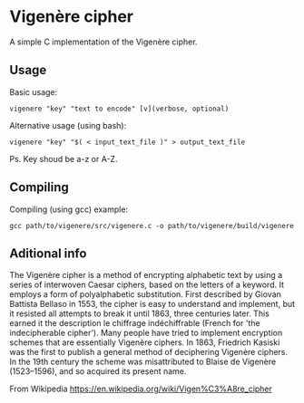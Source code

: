 # Vigenère cipher

A simple C implementation of the Vigenère cipher.

## Usage

Basic usage:

```vigenere "key" "text to encode" [v](verbose, optional)```

Alternative usage (using bash):

```vigenere "key" "$( < input_text_file )" > output_text_file```

Ps. Key shoud be a-z or A-Z.

## Compiling

Compiling (using gcc) example:

```gcc path/to/vigenere/src/vigenere.c -o path/to/vigenere/build/vigenere```

## Aditional info

The Vigenère cipher  is a method of encrypting alphabetic text by using a series of interwoven Caesar ciphers, based on the letters of a keyword. It employs a form of polyalphabetic substitution. First described by Giovan Battista Bellaso in 1553, the cipher is easy to understand and implement, but it resisted all attempts to break it until 1863, three centuries later. This earned it the description le chiffrage indéchiffrable (French for 'the indecipherable cipher'). Many people have tried to implement encryption schemes that are essentially Vigenère ciphers. In 1863, Friedrich Kasiski was the first to publish a general method of deciphering Vigenère ciphers. In the 19th century the scheme was misattributed to Blaise de Vigenère (1523–1596), and so acquired its present name.

From Wikipedia https://en.wikipedia.org/wiki/Vigen%C3%A8re_cipher
